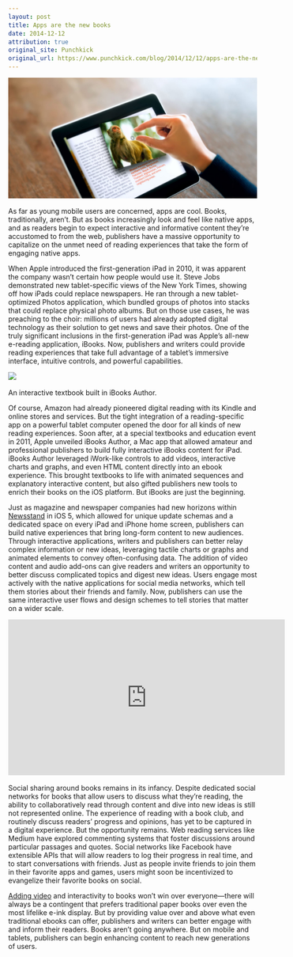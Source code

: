 ```yaml
---
layout: post
title: Apps are the new books
date: 2014-12-12
attribution: true
original_site: Punchkick
original_url: https://www.punchkick.com/blog/2014/12/12/apps-are-the-new-books-reading-goes-interactive
---
```

![](/assets/interactive-ebook.jpg)

As far as young mobile users are concerned, apps are cool. Books, traditionally, aren’t. But as books increasingly look and feel like native apps, and as readers begin to expect interactive and informative content they’re accustomed to from the web, publishers have a massive opportunity to capitalize on the unmet need of reading experiences that take the form of engaging native apps.

When Apple introduced the first-generation iPad in 2010, it was apparent the company wasn’t certain how people would use it. Steve Jobs demonstrated new tablet-specific views of the New York Times, showing off how iPads could replace newspapers. He ran through a new tablet-optimized Photos application, which bundled groups of photos into stacks that could replace physical photo albums. But on those use cases, he was preaching to the choir: millions of users had already adopted digital technology as their solution to get news and save their photos. One of the truly significant inclusions in the first-generation iPad was Apple’s all-new e-reading application, iBooks. Now, publishers and writers could provide reading experiences that take full advantage of a tablet’s immersive interface, intuitive controls, and powerful capabilities.

![](http://www.homeschooltablet.com/wp-content/uploads/2012/06/20120612-215517.jpg)
<div class="caption">An interactive textbook built in iBooks Author.</div>

Of course, Amazon had already pioneered digital reading with its Kindle and online stores and services. But the tight integration of a reading-specific app on a powerful tablet computer opened the door for all kinds of new reading experiences. Soon after, at a special textbooks and education event in 2011, Apple unveiled iBooks Author, a Mac app that allowed amateur and professional publishers to build fully interactive iBooks content for iPad. iBooks Author leveraged iWork-like controls to add videos, interactive charts and graphs, and even HTML content directly into an ebook experience. This brought textbooks to life with animated sequences and explanatory interactive content, but also gifted publishers new tools to enrich their books on the iOS platform. But iBooks are just the beginning.

Just as magazine and newspaper companies had new horizons within [Newsstand](https://www.punchkick.com/blog/2014/08/14/how-can-print-publishers-continue-to-adapt-to-mobile) in iOS 5, which allowed for unique update schemas and a dedicated space on every iPad and iPhone home screen, publishers can build native experiences that bring long-form content to new audiences. Through interactive applications, writers and publishers can better relay complex information or new ideas, leveraging tactile charts or graphs and animated elements to convey often-confusing data. The addition of video content and audio add-ons can give readers and writers an opportunity to better discuss complicated topics and digest new ideas. Users engage most actively with the native applications for social media networks, which tell them stories about their friends and family. Now, publishers can use the same interactive user flows and design schemes to tell stories that matter on a wider scale.

<iframe width="560" height="315" src="https://www.youtube-nocookie.com/embed/LV-RvzXGH2Y?si=hy2WrjqYQ4g2JnE0&amp;controls=0" title="YouTube video player" frameborder="0" allow="accelerometer; autoplay; clipboard-write; encrypted-media; gyroscope; picture-in-picture; web-share" allowfullscreen></iframe>

Social sharing around books remains in its infancy. Despite dedicated social networks for books that allow users to discuss what they’re reading, the ability to collaboratively read through content and dive into new ideas is still not represented online. The experience of reading with a book club, and routinely discuss readers’ progress and opinions, has yet to be captured in a digital experience. But the opportunity remains. Web reading services like Medium have explored commenting systems that foster discussions around particular passages and quotes. Social networks like Facebook have extensible APIs that will allow readers to log their progress in real time, and to start conversations with friends. Just as people invite friends to join them in their favorite apps and games, users might soon be incentivized to evangelize their favorite books on social.

[Adding video](https://www.punchkick.com/blog/2014/11/06/two-screens-are-better-than-one-embracing-second-screens-for-better-content) and interactivity to books won’t win over everyone—there will always be a contingent that prefers traditional paper books over even the most lifelike e-ink display. But by providing value over and above what even traditional ebooks can offer, publishers and writers can better engage with and inform their readers. Books aren’t going anywhere. But on mobile and tablets, publishers can begin enhancing content to reach new generations of users.